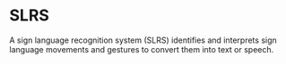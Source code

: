 # SLRS
A sign language recognition system (SLRS) identifies and interprets sign language movements and gestures to convert them into text or speech.
